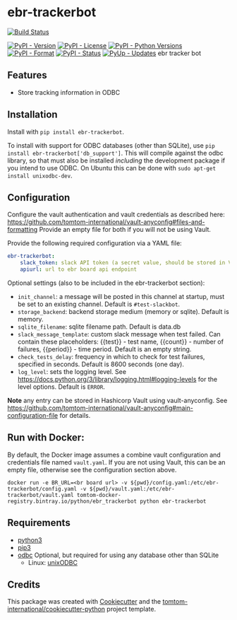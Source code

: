 # ebr-trackerbot

[![Build Status](https://dev.azure.com/tomtomweb/tomtomweb/_apis/build/status/GitHub-TomTom-International/?branchName=master)](https://dev.azure.com/tomtomweb/GitHub-TomTom-International/_build/latest?definitionId=5&branchName=master)

[![PyPI - Version](https://img.shields.io/pypi/v/ebr-trackerbot.svg)](https://pypi.org/project/ebr-trackerbot/)
[![PyPI - License](https://img.shields.io/pypi/l/ebr-trackerbot.svg)](https://pypi.org/project/ebr-trackerbot/)
[![PyPI - Python Versions](https://img.shields.io/pypi/pyversions/ebr-trackerbot.svg)](https://pypi.org/project/ebr-trackerbot/)
[![PyPI - Format](https://img.shields.io/pypi/format/ebr-trackerbot.svg)](https://pypi.org/project/ebr-trackerbot/)
[![PyPI - Status](https://img.shields.io/pypi/status/ebr-trackerbot.svg)](https://pypi.org/project/ebr-trackerbot/)
[![PyUp - Updates](https://pyup.io/repos/github/tomtom-international/ebr-trackerbot/shield.svg)](https://pyup.io/repos/github/tomtom-international/ebr-trackerbot/)
ebr tracker bot

## Features

* Store tracking information in ODBC

## Installation

Install with `pip install ebr-trackerbot`.

To install with support for ODBC databases (other than SQLite), use `pip install ebr-trackerbot['db_support']`. This will compile against the odbc
library, so that must also be installed *including* the development package if you intend to use ODBC. On Ubuntu this can be done with
`sudo apt-get install unixodbc-dev`.

## Configuration

Configure the vault authentication and vault credentials as described here: https://github.com/tomtom-international/vault-anyconfig#files-and-formatting
Provide an empty file for both if you will not be using Vault.

Provide the following required configuration via a YAML file:

```yaml
ebr-trackerbot:
    slack_token: slack API token (a secret value, should be stored in Vault)
    apiurl: url to ebr board api endpoint
```

Optional settings (also to be included in the ebr-trackerbot section):

* `init_channel`: a message will be posted in this channel at startup, must be set to an existing channel. Default is `#test-slackbot`.
* `storage_backend`: backend storage medium (memory or sqlite). Default is memory.
* `sqlite_filename`: sqlite filename path. Default is data.db
* `slack_message_template`: custom slack message when test failed. Can contain these placeholders: {{test}} - test name, {{count}} - number of failures, {{period}} - time period. Default is an empty string.
* `check_tests_delay`: frequency in which to check for test failures, specified in seconds. Default is 8600 seconds (one day).
* `log_level`: sets the logging level. See https://docs.python.org/3/library/logging.html#logging-levels for the level options. Default is `ERROR`.

**Note** any entry can be stored in Hashicorp Vault using vault-anyconfig. See https://github.com/tomtom-international/vault-anyconfig#main-configuration-file
for details.


## Run with Docker:

By default, the Docker image assumes a combine vault configuration and credentials file named `vault.yaml`. If you are not using Vault, this can be an
empty  file, otherwise see the configuration section above.

`docker run -e BR_URL=<br board url> -v ${pwd}/config.yaml:/etc/ebr-trackerbot/config.yaml -v ${pwd}/vault.yaml:/etc/ebr-trackerbot/vault.yaml tomtom-docker-registry.bintray.io/python/ebr_trackerbot python ebr-trackerbot`


## Requirements

* [python3](https://www.python.org/downloads)
* [pip3](https://pip.pypa.io/en/stable/installing)
* [odbc](https://en.wikipedia.org/wiki/Open_Database_Connectivity) Optional, but required for using any database other than SQLite
    * Linux: [unixODBC](http://www.unixodbc.org/)

## Credits

This package was created with [Cookiecutter](https://github.com/cookiecutter/cookiecutter) and the [tomtom-international/cookiecutter-python](https://github.com/tomtom-international/cookiecutter-python) project template.
